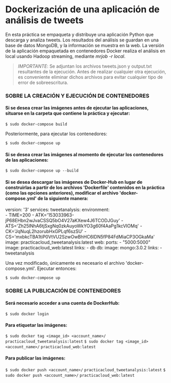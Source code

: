 # Dockerización de una aplicación de análisis de tweets

En esta práctica se empaqueta y distribuye una aplicación Python que descarga y analiza tweets. Los resultados del análisis se guardan en una base de datos MongoDB, y la información se muestra en la web. La versión de la aplicación empaquetada en contenedores Docker realiza el análisis en local usando Hadoop streaming, mediante _mrjob -r local_.

> *IMPORTANTE*: Se adjuntan los archivos tweets.json y output.txt resultantes de la ejecución. Antes de realizar cualquier otra ejecución, es conveniente eliminar dichos archivos para evitar cualquier tipo de error de sobreescritura.


### SOBRE LA CREACIÓN Y EJECUCIÓN DE CONTENEDORES 

#### Si se desea crear las imágenes antes de ejecutar las aplicaciones, situarse en la carpeta que contiene la práctica y ejecutar:

`$ sudo docker-compose build`

Posteriormente, para ejecutar los contenedores:

`$ sudo docker-compose up`

#### Si se desea crear las imágenes al momento de ejecutar los contenedores de las aplicaciones:

`$ sudo docker-compose up --build`

#### Si se desea descargar las imágenes de Docker-Hub en lugar de construirlas a partir de los archivos 'Dockerfile' contenidos en la práctica (como las opciones anteriores), modificar el archivo 'docker-compose.yml' de la siguiente manera:

version: '3'
services:
  tweetanalysis:
    environment:       
      - TIME=200
      - ATK='153033963-jP68EHbn2wJvaCSSQ5bO4V27aKXew4J6TCODJGuy'
      - ATS='Zh25lNhA6tjSxgNq0zkAuyoWkYO3g60f4AaPg1kcVIOMq'
      - CK='JqNuqL2hzorubHxGPLqf6szSU'
      - CS='mxbkcTBA1tiP0VtVU2SzwOwBhHC6IDN5fP84FdMiaCP3OGkaMa'
    image: practicacloud_tweetanalysis:latest
  web:
    ports:
      - "5000:5000"     
    image: practicacloud_web:latest
    links:
      - db
  db:
    image: mongo:3.0.2
    links:
      - tweetanalysis

Una vez modificado, únicamente es necesario el archivo 'docker-compose.yml'. Ejecutar entonces:

`$ sudo docker-compose up`

### SOBRE LA PUBLICACIÓN DE CONTENEDORES

#### Será necesario acceder a una cuenta de DockerHub:

`$ sudo docker login`

#### Para etiquetar las imágenes:

`$ sudo docker tag <image_id> <account_name>/`
`practicacloud_tweetanalysis:latest`
`$ sudo docker tag <image_id> <account_name>/`
`practicacloud_web:latest`

#### Para publicar las imágenes:

`$ sudo docker push <account_name>/`
`practicacloud_tweetanalysis:latest`
`$ sudo docker push <account_name>/`
`practicacloud_web:latest`

